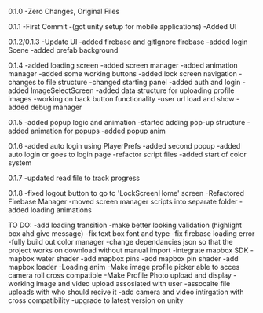 0.1.0
-Zero Changes, Original Files

0.1.1
-First Commit
-(got unity setup for mobile applications)
-Added UI

0.1.2/0.1.3
-Update UI
-added firebase and gitIgnore firebase
-added login Scene
-added prefab background

0.1.4
-added loading screen
-added screen manager
-added animation manager
-added some working buttons
-added lock screen navigation
-changes to file structure
-changed starting panel
-added auth and login
-added ImageSelectScreen
-added data structure for uploading profile images
-working on back button functionality
-user url load and show
-added debug manager

0.1.5
-added popup logic and animation
-started adding pop-up structure
-added animation for popups
-added popup anim

0.1.6
-added auto login using PlayerPrefs
-added second popup
-added auto login or goes to login page
-refactor script files
-added start of color system

0.1.7
-updated read file to track progress

0.1.8
-fixed logout button to go to 'LockScreenHome' screen
-Refactored Firebase Manager
-moved screen manager scripts into separate folder
-added loading animations

TO DO:
-add loading transition
-make better looking validation (highlight box ahd give message)
-fix text box font and type
-fix firebase loading error
-fully build out color manager
-change dependancies json so that the project works on download without manual import
-integrate mapbox SDK
-mapbox water shader
-add mapbox pins
-add mapbox pin shader
-add mapbox loader
-Loading anim
-Make image profile picker able to acces camera roll cross compatible
-Make Profile Photo upload and display
-working image and video upload assosiated with user
-assocaite file uploads with who should recive it
-add camera and video intirgation with cross compatibility
-upgrade to latest version on unity

